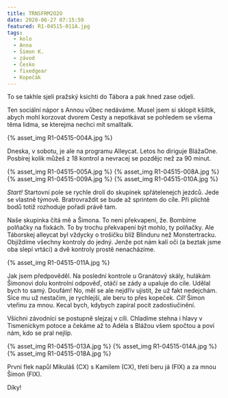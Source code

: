 ```yaml
---
title: TRNSFRM2O2O
date: 2020-06-27 07:15:59
featured: R1-04515-011A.jpg
tags:
  - kolo
  - Anna
  - Šimon K.
  - závod
  - Česko
  - fixedgear
  - Kopečák
---
```


To se takhle sjeli pražský ksichti do Tábora a pak hned zase odjeli.

<!-- more -->

Ten sociální nápor s Annou vůbec nedáváme. Musel jsem si sklopit kšiltík, abych mohl korzovat dvorem Cesty a nepotkávat se pohledem se všema těma lidma, se kterejma nechci mít smalltalk.

{% asset_img R1-04515-004A.jpg %}

Dneska, v sobotu, je ale na programu Alleycat. Letos ho diriguje BlážaOne. Posbírej kolik můžeš z 18 kontrol a nevracej se pozdějc než za 90 minut.

{% asset_img R1-04515-005A.jpg %}
{% asset_img R1-04515-008A.jpg %}
{% asset_img R1-04515-009A.jpg %}
{% asset_img R1-04515-010A.jpg %}

_Start!_ Startovní pole se rychle drolí do skupinek spřátelenejch jezdců. Jede se vlastně týmově. Bratrovraždit se bude až sprintem do cíle. Při plichtě bodů totiž rozhoduje pořadí právě tam.

Naše skupinka čítá mě a Šimona. To neni překvapení, že. Bombíme polňačky na fixkách. To by trochu překvapení být mohlo, ty polňačky. Ale Táborskej alleycat byl vždycky o trošičku blíž Blinduru než Monstertracku. Objíždíme všechny kontroly do jedný. Jenže pot nám kalí oči (a beztak jsme oba slepí vrtáci) a dvě kontroly prostě nenacházíme.

{% asset_img R1-04515-011A.jpg %}

Jak jsem předpověděl. Na poslední kontrole u Granátový skály, hulákám Šimonovi dolu kontrolní odpověď, otáčí se zády a upaluje do cíle. Udělal bych to samý. Doufám! No, měl se ale nejdřív ujistit, že už fakt nedejchám. Sice mu už nestačim, je rychlejší, ale beru to přes kopeček. _Cíl!_ Šimon vteřinu za mnou. Kecal bych, kdybych zapíral pocit zadostiučinění.

Všichni závodníci se postupně slejzaj v cíli. Chladíme stehna i hlavy v Tismenickym potoce a čekáme až to Adéla s Blážou všem spočtou a poví nám, kdo se pral nejlíp.

{% asset_img R1-04515-013A.jpg %}
{% asset_img R1-04515-014A.jpg %}
{% asset_img R1-04515-018A.jpg %}

První flek napůl Mikuláš (CX) s Kamilem (CX), třetí beru já (FIX) a za mnou Šimon (FIX).

Díky!
